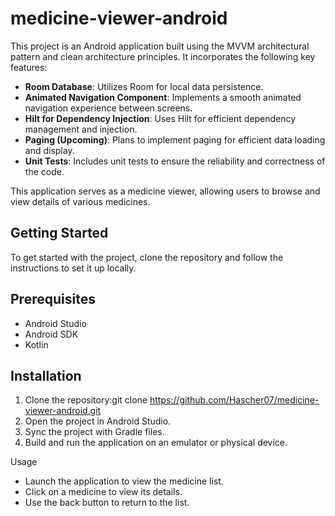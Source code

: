 # medicine-viewer-android

This project is an Android application built using the MVVM architectural pattern and clean architecture principles. It incorporates the following key features:

- **Room Database**: Utilizes Room for local data persistence.
- **Animated Navigation Component**: Implements a smooth animated navigation experience between screens.
- **Hilt for Dependency Injection**: Uses Hilt for efficient dependency management and injection.
- **Paging (Upcoming)**: Plans to implement paging for efficient data loading and display.
- **Unit Tests**: Includes unit tests to ensure the reliability and correctness of the code.

This application serves as a medicine viewer, allowing users to browse and view details of various medicines. 

## Getting Started

To get started with the project, clone the repository and follow the instructions to set it up locally.

## Prerequisites

- Android Studio
- Android SDK
- Kotlin

## Installation

1. Clone the repository:git clone https://github.com/Hascher07/medicine-viewer-android.git
2. Open the project in Android Studio.
3. Sync the project with Gradle files.
4. Build and run the application on an emulator or physical device.

Usage
- Launch the application to view the medicine list.
- Click on a medicine to view its details.
- Use the back button to return to the list.
